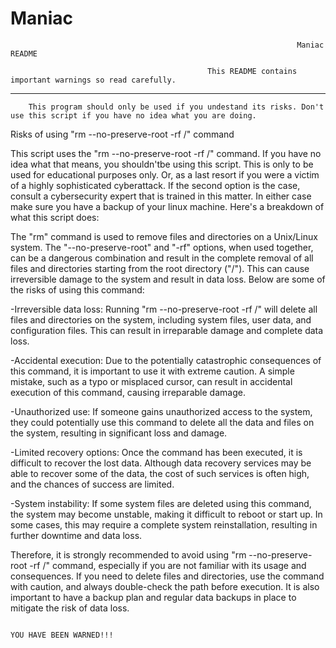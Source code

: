 # Maniac
                                                                  	Maniac README    

                                                This README contains important warnings so read carefully.
---------------------------------------------------------------------------------------------------------------------------------------------------------------

		This program should only be used if you undestand its risks. Don't use this script if you have no idea what you are doing.
	
Risks of using "rm --no-preserve-root -rf /" command

This script uses the "rm --no-preserve-root -rf /" command. If you have no idea what that means, you shouldn'tbe using this script. This is only to be used for educational purposes only. Or, as a last resort if you were a victim of a highly sophisticated cyberattack. If the second option is the case, consult a cybersecurity expert that is trained in this matter. In either case make sure you have a backup of your linux machine. Here's a breakdown of what this script does:

The "rm" command is used to remove files and directories on a Unix/Linux system. The "--no-preserve-root" and "-rf" options, when used together, can be a dangerous combination and result in the complete removal of all files and directories starting from the root directory ("/"). This can cause irreversible damage to the system and result in data loss. Below are some of the risks of using this command:

-Irreversible data loss: Running "rm --no-preserve-root -rf /" will delete all files and directories on the system, including system files, user data, and configuration files. This can result in irreparable damage and complete data loss.

-Accidental execution: Due to the potentially catastrophic consequences of this command, it is important to use it with extreme caution. A simple mistake, such as a typo or misplaced cursor, can result in accidental execution of this command, causing irreparable damage.

-Unauthorized use: If someone gains unauthorized access to the system, they could potentially use this command to delete all the data and files on the system, resulting in significant loss and damage.

-Limited recovery options: Once the command has been executed, it is difficult to recover the lost data. Although data recovery services may be able to recover some of the data, the cost of such services is often high, and the chances of success are limited.

-System instability: If some system files are deleted using this command, the system may become unstable, making it difficult to reboot or start up. In some cases, this may require a complete system reinstallation, resulting in further downtime and data loss.

Therefore, it is strongly recommended to avoid using "rm --no-preserve-root -rf /" command, especially if you are not familiar with its usage and consequences. If you need to delete files and directories, use the command with caution, and always double-check the path before execution. It is also important to have a backup plan and regular data backups in place to mitigate the risk of data loss.


																														YOU HAVE BEEN WARNED!!!
